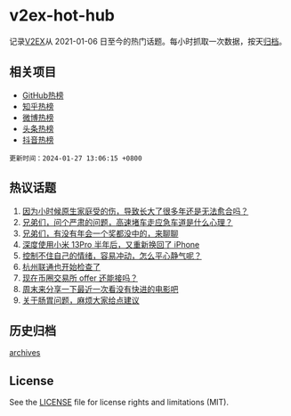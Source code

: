 # v2ex-hot-hub

 记录[V2EX](https://www.v2ex.com/)从 2021-01-06 日至今的热门话题。每小时抓取一次数据，按天[归档](archives)。
 
 ## 相关项目

- [GitHub热榜](https://github.com/snaildev/github-hot-hub)
- [知乎热榜](https://github.com/snaildev/zhihu-hot-hub)
- [微博热榜](https://github.com/snaildev/weibo-hot-hub)
- [头条热榜](https://github.com/snaildev/toutiao-hot-hub)
- [抖音热榜](https://github.com/snaildev/douyin-hot-hub)


 `更新时间：2024-01-27 13:06:15 +0800`

## 热议话题

1. [因为小时候原生家庭受的伤，导致长大了很多年还是无法愈合吗？](https://www.v2ex.com/t/1011778)
1. [兄弟们，问个严肃的问题，高速堵车走应急车道是什么心理？](https://www.v2ex.com/t/1011805)
1. [兄弟们，有没有年会一个奖都没中的，来聊聊](https://www.v2ex.com/t/1011843)
1. [深度使用小米 13Pro 半年后，又重新换回了 iPhone](https://www.v2ex.com/t/1011829)
1. [控制不住自己的情绪，容易冲动，怎么平心静气呢？](https://www.v2ex.com/t/1011842)
1. [杭州联通也开始检查了](https://www.v2ex.com/t/1011801)
1. [现在币圈交易所 offer 还能接吗？](https://www.v2ex.com/t/1011867)
1. [周末来分享一下最近一次看没有快进的电影吧](https://www.v2ex.com/t/1011960)
1. [关于肠胃问题，麻烦大家给点建议](https://www.v2ex.com/t/1011822)

## 历史归档

[archives](archives)

## License

See the [LICENSE](LICENSE) file for license rights and limitations (MIT).
